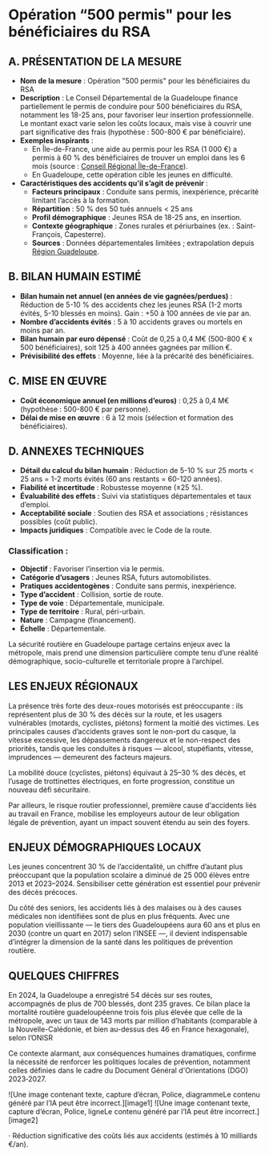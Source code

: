 # **Opération “500 permis" pour les bénéficiaires du RSA**

## **A. PRÉSENTATION DE LA MESURE**

* **Nom de la mesure** : Opération "500 permis" pour les bénéficiaires du RSA  
* **Description** : Le Conseil Départemental de la Guadeloupe finance partiellement le permis de conduire pour 500 bénéficiaires du RSA, notamment les 18-25 ans, pour favoriser leur insertion professionnelle. Le montant exact varie selon les coûts locaux, mais vise à couvrir une part significative des frais (hypothèse : 500-800 € par bénéficiaire).  
* **Exemples inspirants** :   
  * En Île-de-France, une aide au permis pour les RSA (1 000 €) a permis à 60 % des bénéficiaires de trouver un emploi dans les 6 mois (source : [Conseil Régional Île-de-France](https://www.iledefrance.fr)).   
  * En Guadeloupe, cette opération cible les jeunes en difficulté.  
* **Caractéristiques des accidents qu’il s’agit de prévenir** :  
  * **Facteurs principaux** : Conduite sans permis, inexpérience, précarité limitant l’accès à la formation.  
  * **Répartition** : 50 % des 50 tués annuels \< 25 ans   
  * **Profil démographique** : Jeunes RSA de 18-25 ans, en insertion.  
  * **Contexte géographique** : Zones rurales et périurbaines (ex. : Saint-François, Capesterre).  
  * **Sources** : Données départementales limitées ; extrapolation depuis [Région Guadeloupe](http://www.regionguadeloupe.fr).

## **B. BILAN HUMAIN ESTIMÉ**

* **Bilan humain net annuel (en années de vie gagnées/perdues)** : Réduction de 5-10 % des accidents chez les jeunes RSA (1-2 morts évités, 5-10 blessés en moins). Gain : \+50 à 100 années de vie par an.  
* **Nombre d’accidents évités** : 5 à 10 accidents graves ou mortels en moins par an.  
* **Bilan humain par euro dépensé** : Coût de 0,25 à 0,4 M€ (500-800 € x 500 bénéficiaires), soit 125 à 400 années gagnées par million €.  
* **Prévisibilité des effets** : Moyenne, liée à la précarité des bénéficiaires.

## **C. MISE EN ŒUVRE**

* **Coût économique annuel (en millions d’euros)** : 0,25 à 0,4 M€ (hypothèse : 500-800 € par personne).  
* **Délai de mise en œuvre** : 6 à 12 mois (sélection et formation des bénéficiaires).

## **D. ANNEXES TECHNIQUES**

* **Détail du calcul du bilan humain** : Réduction de 5-10 % sur 25 morts \< 25 ans \= 1-2 morts évités (60 ans restants \= 60-120 années).  
* **Fiabilité et incertitude** : Robustesse moyenne (±25 %).  
* **Évaluabilité des effets** : Suivi via statistiques départementales et taux d’emploi.  
* **Acceptabilité sociale** : Soutien des RSA et associations ; résistances possibles (coût public).  
* **Impacts juridiques** : Compatible avec le Code de la route.

### **Classification :** 

- **Objectif** : Favoriser l’insertion via le permis.  
- **Catégorie d’usagers** : Jeunes RSA, futurs automobilistes.  
- **Pratiques accidentogènes** : Conduite sans permis, inexpérience.  
- **Type d’accident** : Collision, sortie de route.  
- **Type de voie** : Départementale, municipale.  
- **Type de territoire** : Rural, péri-urbain.  
- **Nature** : Campagne (financement).  
- **Échelle** : Départementale.








La sécurité routière en Guadeloupe partage certains enjeux avec la métropole, mais prend une dimension particulière compte tenu d’une réalité démographique, socio-culturelle et territoriale propre à l’archipel.

## **LES ENJEUX RÉGIONAUX**

La présence très forte des deux-roues motorisés est préoccupante : ils représentent plus de 30 % des décès sur la route, et les usagers vulnérables (motards, cyclistes, piétons) forment la moitié des victimes. Les principales causes d’accidents graves sont le non-port du casque, la vitesse excessive, les dépassements dangereux et le non-respect des priorités, tandis que les conduites à risques — alcool, stupéfiants, vitesse, imprudences — demeurent des facteurs majeurs. 

La mobilité douce (cyclistes, piétons) équivaut à 25–30 % des décès, et l’usage de trottinettes électriques, en forte progression, constitue un nouveau défi sécuritaire. 

Par ailleurs, le risque routier professionnel, première cause d'accidents liés au travail en France, mobilise les employeurs autour de leur obligation légale de prévention, ayant un impact souvent étendu au sein des foyers.

## **ENJEUX DÉMOGRAPHIQUES LOCAUX**

Les jeunes concentrent 30 % de l’accidentalité, un chiffre d’autant plus préoccupant que la population scolaire a diminué de 25 000 élèves entre 2013 et 2023–2024. Sensibiliser cette génération est essentiel pour prévenir des décès précoces. 

Du côté des seniors, les accidents liés à des malaises ou à des causes médicales non identifiées sont de plus en plus fréquents. Avec une population vieillissante — le tiers des Guadeloupéens aura 60 ans et plus en 2030 (contre un quart en 2017\) selon l’INSEE —, il devient indispensable d’intégrer la dimension de la santé dans les politiques de prévention routière.

## **QUELQUES CHIFFRES**

En 2024, la Guadeloupe a enregistré 54 décès sur ses routes, accompagnés de plus de 700 blessés, dont 235 graves. Ce bilan place la mortalité routière guadeloupéenne trois fois plus élevée que celle de la métropole, avec un taux de 143 morts par million d’habitants (comparable à la Nouvelle-Calédonie, et bien au-dessus des 46 en France hexagonale), selon l’ONISR

Ce contexte alarmant, aux conséquences humaines dramatiques, confirme la nécessité de renforcer les politiques locales de prévention, notamment celles définies dans le cadre du Document Général d'Orientations (DGO) 2023‑2027\.

![Une image contenant texte, capture d’écran, Police, diagrammeLe contenu généré par l’IA peut être incorrect.][image1] ![Une image contenant texte, capture d’écran, Police, ligneLe contenu généré par l’IA peut être incorrect.][image2]

·       Réduction significative des coûts liés aux accidents (estimés à 10 milliards €/an).